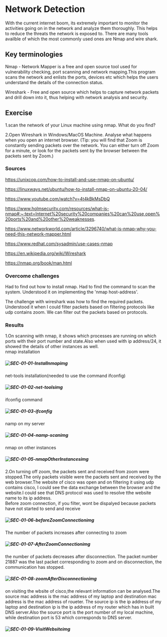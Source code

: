 #  Network Detection

With the current internet boom, its extremely important to monitor the activities going on in the network and analyze them thoroughly. This helps to reduce the threats the network is exposed to. There are many tools availble of which the most commonly used ones are Nmap and wire shark.

## Key terminologies

Nmap - Network Mapper is a free and open source tool used for vulnerability checking, port scanning and network mapping.This program scans the network and enlists the ports, devices etc which helps the users understand the details of the connection status.

Wireshark - Free and open source which helps to capture network packets and drill down into it, thus helping with network analysis and security.

## Exercise
1.scan the network of your Linux machine using nmap. What do you find?

2.Open Wireshark in Windows/MacOS Machine. Analyse what happens when you open an internet browser. (Tip: you will find that Zoom is constantly sending packets over the network. You can either turn off Zoom for a minute, or look for the packets sent by the browser between the packets sent by Zoom.)

### Sources

https://unixcop.com/how-to-install-and-use-nmap-on-ubuntu/

https://linuxways.net/ubuntu/how-to-install-nmap-on-ubuntu-20-04/

https://www.youtube.com/watch?v=4t4kBkMsDbQ

https://www.holmsecurity.com/resources/what-is-nmap#:~:text=Internet%20security%20companies%20can%20use,open%20ports%20and%20other%20weaknesses.

https://www.networkworld.com/article/3296740/what-is-nmap-why-you-need-this-network-mapper.html

https://www.redhat.com/sysadmin/use-cases-nmap

https://en.wikipedia.org/wiki/Wireshark

https://nmap.org/book/man.html



### Overcome challenges
Had to find out how to install nmap. Had to find the command to scan the system. Understood it on implementing the 'nmap host-address'. 

The challenge with wireshark was how to find the required packets. Understood it when I could filter packets based on filtering protocols like udp contains zoom. We can filter out the packets based on protocols.

### Results
1.On scanning with nmap, it shows which processes are running on which ports with their port number and state.Also when used with ip address/24,
it showed the details of other instances as well.  
nmap installation
##### ![SEC-01-01-Installnmapimg](https://github.com/Techgrounds-Cloud-9/cloud-9-jsm-1985/blob/main/00_includes/Week-02/SEC/SEC-01-01-Installnmap.PNG)
net-tools installation(needed to use the command ifconfig)
##### ![SEC-01-02-net-toolsimg](https://github.com/Techgrounds-Cloud-9/cloud-9-jsm-1985/blob/main/00_includes/Week-02/SEC/SEC-01-02-net-tools.PNG)
ifconfig command
##### ![SEC-01-03-ifconfig](https://github.com/Techgrounds-Cloud-9/cloud-9-jsm-1985/blob/main/00_includes/Week-02/SEC/SEC-01-03-ifconfig.PNG)
namp on my server
##### ![SEC-01-04-namp-scanimg](https://github.com/Techgrounds-Cloud-9/cloud-9-jsm-1985/blob/main/00_includes/Week-02/SEC/SEC-01-04-namp-scan.PNG)
nmap on other instances
##### ![SEC-01-05-nmapOtherInstancesimg](https://github.com/Techgrounds-Cloud-9/cloud-9-jsm-1985/blob/main/00_includes/Week-02/SEC/SEC-01-05-nmapOtherInstances.PNG)

2.On turning off zoom, the packets sent and received from zoom were stopped.The only packets visible were the packets sent and received by the web browser.The website of cisco was open and on filtering it using udp contains cisco, I could see the data exchange between the browser and the website.I could see that DNS protocol was used to resolve tthe website name to its ip address.  
Before zoom connection, if you filter, wont be dispalyed because packets have not started to send and receive
##### ![SEC-01-06-beforeZoomConnectionimg](https://github.com/Techgrounds-Cloud-9/cloud-9-jsm-1985/blob/main/00_includes/Week-02/SEC/SEC-01-06-beforeZoomConnection.PNG)
The number of packets increases after connecting to zoom
##### ![SEC-01-07-AfterZoomConnectionimg](https://github.com/Techgrounds-Cloud-9/cloud-9-jsm-1985/blob/main/00_includes/Week-02/SEC/SEC-01-07-AfterZoomConnection.PNG)
the number of packets decreases after disconnection. The packet number 21887 was the last packet corresponding to zoom and on disconnection, the communication has stopped. 
##### ![SEC-01-08-zoomAfterDisconnectionimg](https://github.com/Techgrounds-Cloud-9/cloud-9-jsm-1985/blob/main/00_includes/Week-02/SEC/SEC-01-08-zoomAfterDisconnection.PNG)
on visiting the wbsite of cisco,the relevant information can be analysed.The source mac address is the mac address of my laptop and destination mac address is the mac address of roueter. The source ip is the ip address of my laptop and destination ip is the ip address of my router which has in built DNS server.Also the source port is the port number of my local machine, while destination port is 53 which corresponds to DNS server.
##### ![SEC-01-09-VisitWebsiteimg](https://github.com/Techgrounds-Cloud-9/cloud-9-jsm-1985/blob/main/00_includes/Week-02/SEC/SEC-01-09-VisitWebsite.PNG)















